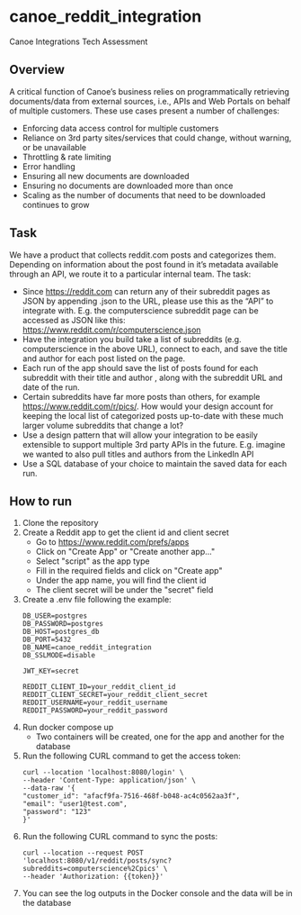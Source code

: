 # canoe_reddit_integration
Canoe Integrations Tech Assessment

## Overview

A critical function of Canoe’s business relies on programmatically retrieving documents/data from external sources, i.e., APIs and Web Portals on behalf of multiple customers.
These use cases present a number of challenges:

 - Enforcing data access control for multiple customers
 - Reliance on 3rd party sites/services that could change, without warning, or be unavailable
 - Throttling & rate limiting
 - Error handling
 - Ensuring all new documents are downloaded
 - Ensuring no documents are downloaded more than once
 - Scaling as the number of documents that need to be downloaded continues to grow

## Task

We have a product that collects reddit.com posts and categorizes them. Depending on information about the post found in it’s metadata available through an API, we route it to a particular internal team. The task:

 - Since https://reddit.com can return any of their subreddit pages as JSON by appending .json to the URL, please use this as the “API” to integrate with. E.g. the computerscience subreddit page can be accessed as JSON like this: https://www.reddit.com/r/computerscience.json
 - Have the integration you build take a list of subreddits (e.g. computerscience in the above URL), connect to each, and save the title and author for each post listed on the page.
 - Each run of the app should save the list of posts found for each subreddit with their title and author , along with the subreddit URL and date of the run.
 - Certain subreddits have far more posts than others, for example https://www.reddit.com/r/pics/. How would your design account for keeping the local list of categorized posts up-to-date with these much larger volume subreddits that change a lot?
 - Use a design pattern that will allow your integration to be easily extensible to support multiple 3rd party APIs in the future. E.g. imagine we wanted to also pull titles and authors from the LinkedIn API
 - Use a SQL database of your choice to maintain the saved data for each run.

## How to run

1. Clone the repository
2. Create a Reddit app to get the client id and client secret
   - Go to https://www.reddit.com/prefs/apps
   - Click on "Create App" or "Create another app..."
   - Select "script" as the app type
   - Fill in the required fields and click on "Create app"
   - Under the app name, you will find the client id 
   - The client secret will be under the "secret" field
3. Create a .env file following the example:
    ```
    DB_USER=postgres
    DB_PASSWORD=postgres
    DB_HOST=postgres_db
    DB_PORT=5432
    DB_NAME=canoe_reddit_integration
    DB_SSLMODE=disable
    
    JWT_KEY=secret
    
    REDDIT_CLIENT_ID=your_reddit_client_id
    REDDIT_CLIENT_SECRET=your_reddit_client_secret
    REDDIT_USERNAME=your_reddit_username
    REDDIT_PASSWORD=your_reddit_password
    ```
4. Run docker compose up 
   - Two containers will be created, one for the app and another for the database
5. Run the following CURL command to get the access token:
    ```shell
    curl --location 'localhost:8080/login' \
    --header 'Content-Type: application/json' \
    --data-raw '{
    "customer_id": "afacf9fa-7516-468f-b048-ac4c0562aa3f",
    "email": "user1@test.com",
    "password": "123"
    }'
    ```
6. Run the following CURL command to sync the posts:
    ```shell
   curl --location --request POST 'localhost:8080/v1/reddit/posts/sync?subreddits=computerscience%2Cpics' \
   --header 'Authorization: {{token}}'
    ```
7. You can see the log outputs in the Docker console and the data will be in the database
